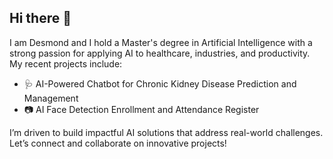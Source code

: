 ## Hi there 👋


I am Desmond and I hold a Master's degree in Artificial Intelligence with a strong passion for applying AI to healthcare, industries, and productivity. My recent projects include:

- 🩺 AI-Powered Chatbot for Chronic Kidney Disease Prediction and Management
- 📷 AI Face Detection Enrollment and Attendance Register

I’m driven to build impactful AI solutions that address real-world challenges. Let’s connect and collaborate on innovative projects!
<!--
**Ezekwemdesmond/ezekwemdesmond** is a ✨ _special_ ✨ repository because its `README.md` (this file) appears on your GitHub profile.

Here are some ideas to get you started:

- 🔭 I’m currently working on ...
- 🌱 I’m currently learning ...
- 👯 I’m looking to collaborate on ...

-->
